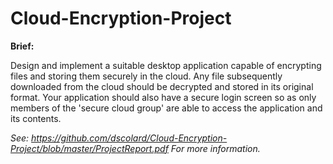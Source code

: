 # Cloud-Encryption-Project

**Brief:**

Design and implement a suitable desktop application capable of encrypting files and storing them securely in the cloud.
Any file subsequently downloaded from the cloud should be decrypted and stored in its original format. Your application should also have a secure login screen so as only members of the 'secure cloud group' are able to access the application and its contents.

*See: https://github.com/dscolard/Cloud-Encryption-Project/blob/master/ProjectReport.pdf 
For more information.*
